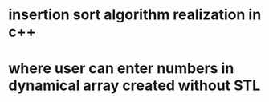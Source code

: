 # insertion sort algorithm realization in c++ 
# where user can enter numbers in dynamical array created without STL

